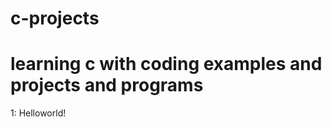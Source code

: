 # c-projects
learning c with coding examples and projects and programs 
==================
1: Helloworld! 
